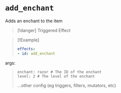 # `add_enchant`

Adds an enchant to the item

> [!danger] Triggered Effect

> [!Example]
> ```yaml
> effects:
>- id: add_enchant
  args:
>     enchant: razor # The ID of the enchant
>     level: 2 # The level of the enchant
>  ...other config (eg triggers, filters, mutators, etc)
  